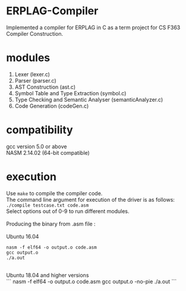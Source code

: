 # ERPLAG-Compiler

Implemented a compiler for ERPLAG in C as a term project for CS F363 Compiler Construction.

# modules
1. Lexer (lexer.c)
2. Parser (parser.c)
3. AST Construction (ast.c) 
4. Symbol Table and Type Extraction (symbol.c) 
5. Type Checking and Semantic Analyser (semanticAnalyzer.c)
6. Code Generation (codeGen.c)

# compatibility
gcc version 5.0 or above<br/>
NASM 2.14.02 (64-bit compatible)

# execution
Use `make` to compile the compiler code.<br/>
The command line argument for execution of the driver is as follows:<br/>
`./compile testcase.txt code.asm`
<br/>
Select options out of 0-9 to run different modules.<br/>
<br/>
Producing the binary from .asm file :<br/><br/>
Ubuntu 16.04<br/>
```
nasm -f elf64 -o output.o code.asm
gcc output.o
./a.out
```
<br/>
Ubuntu 18.04 and higher versions<br/>
```
nasm -f elf64 -o output.o code.asm
gcc output.o -no-pie
./a.out
```
